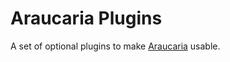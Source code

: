 # Araucaria Plugins

A set of optional plugins to make [Araucaria](https://github.com/joao-arthur/araucaria) usable.

